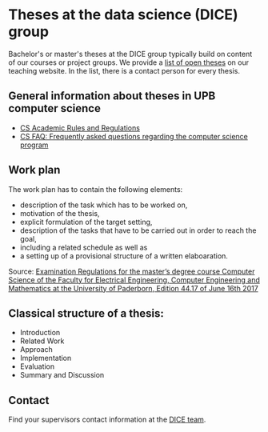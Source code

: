 # Theses at the data science (DICE) group

Bachelor's or master's theses at the DICE group typically build on content of our courses or project groups.
We provide a [list of open theses](http://dice.cs.uni-paderborn.de/teaching/thesis/) on our teaching website.
In the list, there is a contact person for every thesis.

## General information about theses in UPB computer science

- [CS Academic Rules and Regulations](https://cs.uni-paderborn.de/en/studies/formalities/academic-rules-and-regulations/)
- [CS FAQ: Frequently asked questions regarding the computer science program](https://cs.uni-paderborn.de/en/studies/advice-and-support/faq/)

## Work plan

The work plan has to contain the following elements:

- description of the task which has to be worked on,
- motivation of the thesis,
- explicit formulation of the target setting,
- description of the tasks that have to be carried out in order to reach the goal,
- including a related schedule as well as
- a setting up of a provisional structure of a written elaboaration.

Source: [Examination Regulations for the master’s degree course Computer Science of the Faculty for Electrical
Engineering, Computer Engineering and Mathematics at the University of Paderborn, Edition 44.17 of June 16th 2017](https://cs.uni-paderborn.de/fileadmin/informatik/Studium/Formalitaeten/Ordnungen/PO_Informatik_Englisch.pdf#page=14)

## Classical structure of a thesis: 

- Introduction
- Related Work
- Approach
- Implementation
- Evaluation
- Summary and Discussion

## Contact

Find your supervisors contact information at the [DICE team](http://dice.cs.uni-paderborn.de/team/).
